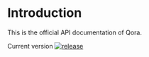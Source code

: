 # Introduction

This is the official API documentation of Qora.

Current version
[![release](https://img.shields.io/github/release/Qoracoin/Qora.svg)](https://github.com/Qoracoin/Qora/releases)
